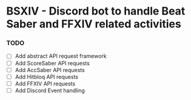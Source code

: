 # BSXIV - Discord bot to handle Beat Saber and FFXIV related activities

### TODO

- [ ] Add abstract API request framework <br />
- [ ] Add ScoreSaber API requests <br />
- [ ] Add AccSaber API requests <br />
- [ ] Add Hitbloq API requests <br />
- [ ] Add FFXIV API requests <br />
- [ ] Add Discord Event handling
